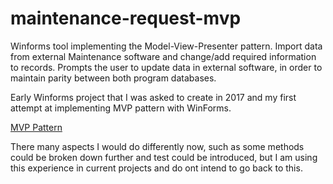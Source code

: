 # maintenance-request-mvp
Winforms tool implementing the Model-View-Presenter pattern. Import data from external Maintenance software and change/add required information to records. Prompts the user to update data in external software, in order to maintain parity between both program databases.

Early Winforms project that I was asked to create in 2017 and my first attempt at implementing MVP pattern with WinForms.

[MVP Pattern](https://msdn.microsoft.com/en-us/library/ff649571.aspx "Model-View-Presenter")

There many aspects I would do differently now, such as some methods could be broken down further and test could be introduced, but I am using this experience in current projects and do ont intend to go back to this.
